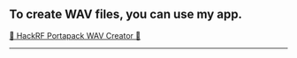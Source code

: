 ## To create WAV files, you can use my app.
[🌟 HackRF Portapack WAV Creator 🌟](https://github.com/W0rthlessS0ul/HackRF-Portapack-WAV-Creator)

---
